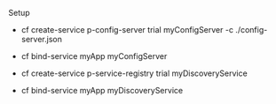 Setup
- cf create-service p-config-server trial myConfigServer -c ./config-server.json
- cf bind-service myApp myConfigServer

- cf create-service p-service-registry trial myDiscoveryService
- cf bind-service myApp myDiscoveryService

 